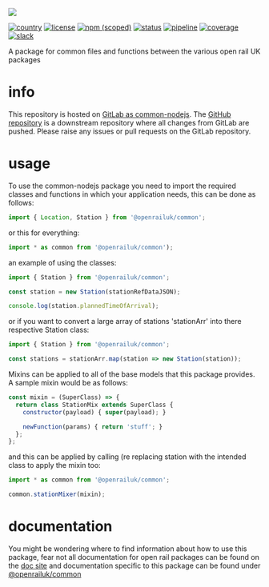 ![](https://gitlab.com/openrail/uk/common-nodejs/uploads/93346c225ec30c3d1c0f92edff15af1a/common-banner.svg)

[![country](https://img.shields.io/badge/country-UK-blue.svg)](https://gitlab.com/groups/openrail/uk)
[![license](https://img.shields.io/badge/license-MIT-blue.svg)](https://choosealicense.com/licenses/mit/)
[![npm (scoped)](https://img.shields.io/npm/v/@openrailuk/common.svg)](https://www.npmjs.com/package/@openrailuk/common)
[![status](https://img.shields.io/badge/status-WIP-yellow.svg)](https://gitlab.com/openrail/uk/common-nodejs)
[![pipeline](https://gitlab.com/openrail/uk/common-nodejs/badges/master/pipeline.svg)](https://gitlab.com/openrail/uk/common-nodejs/commits/master)
[![coverage](https://gitlab.com/openrail/uk/common-nodejs/badges/master/coverage.svg)](https://gitlab.com/openrail/uk/common-nodejs/commits/master)
[![slack](https://open-rail-slack-invite.herokuapp.com/badge.svg)](https://open-rail-slack-invite.herokuapp.com/)

A package for common files and functions between the various open rail UK packages

# info

This repository is hosted on [GitLab as common-nodejs](https://gitlab.com/openrail/uk/common-nodejs). The [GitHub repository](https://github.com/CarbonCollins/openraildata-common-nodejs) is a downstream repository where all changes from GitLab are pushed. Please raise any issues or pull requests on the GitLab repository.

# usage

To use the common-nodejs package you need to import the required classes and functions in which your application needs, this can be done as follows:
```javascript
import { Location, Station } from '@openrailuk/common';
```
or this for everything:
```javascript
import * as common from '@openrailuk/common');

```

an example of using the classes:

```javascript
import { Station } from '@openrailuk/common';

const station = new Station(stationRefDataJSON);

console.log(station.plannedTimeOfArrival);
```

or if you want to convert a large array of stations 'stationArr' into there respective Station class:

```javascript
import { Station } from '@openrailuk/common';

const stations = stationArr.map(station => new Station(station));
```

Mixins can be applied to all of the base models that this package provides. A sample mixin would be as follows:

```javascript
const mixin = (SuperClass) => {
  return class StationMix extends SuperClass {
    constructor(payload) { super(payload); }

    newFunction(params) { return 'stuff'; }
  };
};
```

and this can be applied by calling (re replacing station with the intended class to apply the mixin too:

```javascript
import * as common from '@openrailuk/common';

common.stationMixer(mixin);
```

# documentation

You might be wondering where to find information about how to use this package, fear not all documentation for open rail packages can be found on the [doc site](https://openrail.gitlab.com) and documentation specific to this package can be found under [@openrailuk/common](https://openrail.gitlab.com/docs/uk/common)